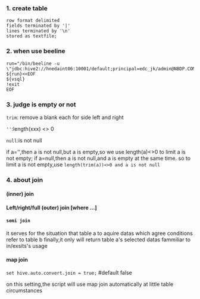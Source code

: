 ### 1. create table
```
row format delimited
fields terminated by '|'
lines terminated by '\n'
stored as textfile;
```

### 2. when use beeline
```
run="/bin/beeline -u \"jdbc:hive2://hnedaint06:10001/default;principal=edc_jk/admin@NBDP.COM\""
${run}<<EOF
${vsql}
!exit
EOF
```

### 3. judge is empty or not

```trim```: remove a blank each for side left and right

```''```:length(xxx) <> 0

```null```:is not null

if a='',then a is not null,but a is empty,so we use length(a)<>0 to limit a is not empty;
if a=null,then a is not null,and a is empty at the same time.
so to limit a is not empty,use 
```length(trim(a))<>0 and a is not null```

### 4. about join

#### (inner) join
#### Left/right/full (outer) join [where …]


#### ```semi join```
it serves for the situation that table a to aquire datas which agree conditions refer to table b
finally,it only will return table a's selected datas
fammiliar to in/exsits's usage

#### map join

```set hive.auto.convert.join = true;``` #default false

on this setting,the script will use map join automatically at little table circumstances


